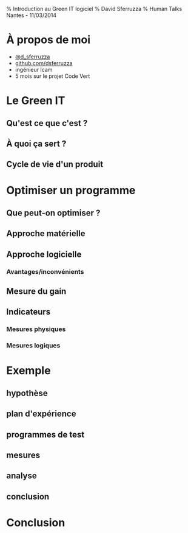 % Introduction au Green IT logiciel
% David Sferruzza
% Human Talks Nantes - 11/03/2014

# À propos de moi

- [\@d_sferruzza](https://twitter.com/d\_sferruzza)
- [github.com/dsferruzza](https://github.com/dsferruzza)
- ingénieur Icam
- 5 mois sur le projet Code Vert

# Le Green IT

## Qu'est ce que c'est ?

## À quoi ça sert ?

## Cycle de vie d'un produit

# Optimiser un programme

## Que peut-on optimiser ?

## Approche matérielle

## Approche logicielle

### Avantages/inconvénients

## Mesure du gain

## Indicateurs

### Mesures physiques

### Mesures logiques

# Exemple

## hypothèse

## plan d'expérience

## programmes de test

## mesures

## analyse

## conclusion

# Conclusion


<!--
Introduction au Green IT logiciel
=================================

## définition du Green IT, à quoi ça sert ?
	-> optimiser le rendement énergétique d'une application = consommer moins d'énergie/d'argent pour réaliser les mêmes fonctions

## le cycle de vie d'un produit (fabrication, exploitation, ...)
	-> on doit regarder le cycle entier, pas seulement l'exploitation
	
## que peut-on optimiser ?
	-> passage en revue des étapes du cycle
### approche matérielle
	-> exemples d'optimisations hardware
### approche logicielle
	-> exemples d'optimisations software
	
## avantages/inconvénients de l'approche logicielle

## pour donner du sens à l'optimisation, il faut pouvoir mesurer le gain

## quels indicateurs choisir ?
	-> exemple d'indicateurs choisi dans le cadre du projet Code Vert

## comment mesurer ces indicateurs ?
### mesures physiques
### mesures logiques

## exemple d'une mesure réalisée pour Code Vert
### hypothèse
### plan d'expérience
### programmes de test
### mesures
### analyse
### conclusion

## intérêt de l'approche logicielle

## conclusion
-->
